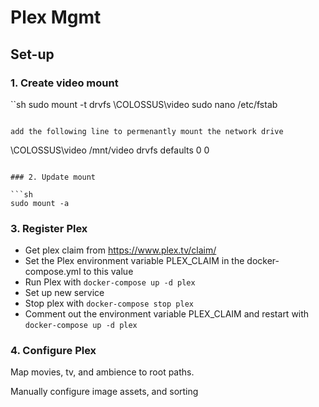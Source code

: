 # Plex Mgmt

## Set-up

### 1. Create video mount

``sh
sudo mount -t drvfs \\COLOSSUS\video
sudo nano /etc/fstab
```

add the following line to permenantly mount the network drive

```
\\COLOSSUS\video /mnt/video drvfs defaults 0 0
```

### 2. Update mount

```sh
sudo mount -a
```

### 3. Register Plex

- Get plex claim from https://www.plex.tv/claim/
- Set the Plex environment variable PLEX_CLAIM in the docker-compose.yml to this value
- Run Plex with `docker-compose up -d plex`
- Set up new service
- Stop plex with `docker-compose stop plex`
- Comment out the environment variable PLEX_CLAIM and restart with `docker-compose up -d plex`

### 4. Configure Plex

Map movies, tv, and ambience to root paths.

Manually configure image assets, and sorting




